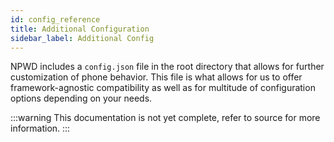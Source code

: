 ```yaml
---
id: config_reference
title: Additional Configuration
sidebar_label: Additional Config
---
```


NPWD includes a `config.json` file in the root directory that allows for further customization of phone
behavior. This file is what allows for us to offer framework-agnostic compatibility as well as for multitude
of configuration options depending on your needs.

:::warning
This documentation is not yet complete, refer to source for more information.
:::

